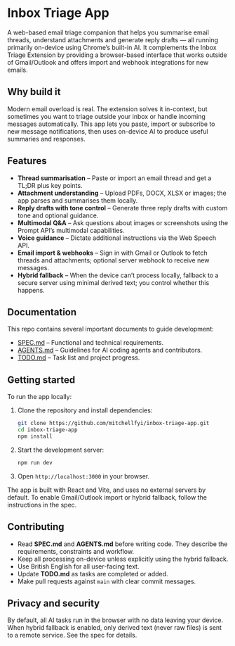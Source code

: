 # Inbox Triage App

A web-based email triage companion that helps you summarise email threads, understand attachments and generate reply drafts — all running primarily on-device using Chrome’s built-in AI. It complements the Inbox Triage Extension by providing a browser-based interface that works outside of Gmail/Outlook and offers import and webhook integrations for new emails.

## Why build it

Modern email overload is real. The extension solves it in-context, but sometimes you want to triage outside your inbox or handle incoming messages automatically. This app lets you paste, import or subscribe to new message notifications, then uses on-device AI to produce useful summaries and responses.

## Features

- **Thread summarisation** – Paste or import an email thread and get a TL;DR plus key points.
- **Attachment understanding** – Upload PDFs, DOCX, XLSX or images; the app parses and summarises them locally.
- **Reply drafts with tone control** – Generate three reply drafts with custom tone and optional guidance.
- **Multimodal Q&A** – Ask questions about images or screenshots using the Prompt API’s multimodal capabilities.
- **Voice guidance** – Dictate additional instructions via the Web Speech API.
- **Email import & webhooks** – Sign in with Gmail or Outlook to fetch threads and attachments; optional server webhook to receive new messages.
- **Hybrid fallback** – When the device can’t process locally, fallback to a secure server using minimal derived text; you control whether this happens.

## Documentation

This repo contains several important documents to guide development:

- [SPEC.md](SPEC.md) – Functional and technical requirements.
- [AGENTS.md](AGENTS.md) – Guidelines for AI coding agents and contributors.
- [TODO.md](TODO.md) – Task list and project progress.

## Getting started

To run the app locally:

1. Clone the repository and install dependencies:

    ```bash
    git clone https://github.com/mitchellfyi/inbox-triage-app.git
    cd inbox-triage-app
    npm install
    ```

2. Start the development server:

    ```bash
    npm run dev
    ```

3. Open `http://localhost:3000` in your browser.

The app is built with React and Vite, and uses no external servers by default. To enable Gmail/Outlook import or hybrid fallback, follow the instructions in the spec.

## Contributing

- Read **SPEC.md** and **AGENTS.md** before writing code. They describe the requirements, constraints and workflow.
- Keep all processing on-device unless explicitly using the hybrid fallback.
- Use British English for all user-facing text.
- Update **TODO.md** as tasks are completed or added.
- Make pull requests against `main` with clear commit messages.

## Privacy and security

By default, all AI tasks run in the browser with no data leaving your device. When hybrid fallback is enabled, only derived text (never raw files) is sent to a remote service. See the spec for details.
